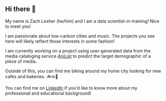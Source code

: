 ## Hi there 👋

My name is Zach Lesher (he/him) and I am a data scientist-in-training! Nice to meet you!

I am passionate about low-carbon cities and music. The projects you see here will likely reflect those interests in some fashion!

I am currently working on a project using user-generated data from the media cataloging service [AniList](https://anilist.co) to predict the target demographic of a piece of media.

Outside of this, you can find me biking around my home city looking for new cafés and bakeries. 🚲☕🥧

You can find me on [LinkedIn](https://www.linkedin.com/in/zach-lesher-6252072a6/) if you'd like to know more about my professional and educational background!
